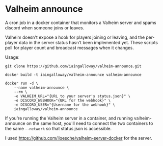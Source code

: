 # Valheim announce

A cron job in a docker container that monitors a Valheim server and spams discord when someone joins or leaves.

Valheim doesn't expose a hook for players joining or leaving, and the per-player data in the server status hasn't been implemented yet. These scripts poll for player count and broadcast messages when it changes.

Usage:

```
git clone https://github.com/iaingalloway/valheim-announce.git

docker build -t iaingalloway/valheim-announce valheim-announce

docker run -d \
    --name valheim-announce \
    --rm \
    -e VALHEIM_URL="{URL to your server's status.json}" \
    -e DISCORD_WEBHOOK="{URL for the webhook}" \
    -e DISCORD_USER="{Username for the webhook}" \
    iaingalloway/valheim-announce
```

If you're running the Valheim server in a container, and running valheim-announce on the same host, you'll need to connect the two containers to the same `--network` so that status.json is accessible.

I used https://github.com/lloesche/valheim-server-docker for the server.
